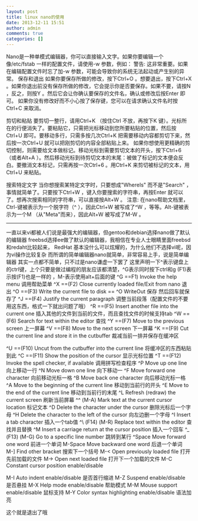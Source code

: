 ```yaml
---
layout: post
title: linux nano的使用
date: 2013-12-11 15:51
author: admin
comments: true
categories: []
---
```

Nano是一种单模式编辑器，你可以直接输入文字。如果你要编辑一个像/etc/fstab 一样的配置文件，请使用-w 参数，例如：
警告: 这非常重要。如果在编辑配置文件时忘了加-w 参数，可能会导致你的系统无法起动或产生别的异常。
保存和退出
如果你要保存所做的修改，按下Ctrl+O 。想要退出，按下Ctrl+X 。如果你退出前没有保存所做的修改，它会提示你是否要保存。如果不要，请按N ，反之，则按Y 。然后它会让你确认要保存的文件名，确认或修改后按Enter 即可。
如果你没有修改好而不小心按了保存键，您可以在请求确认文件名时按Ctrl+C 来取消。
 
剪切和粘贴
要剪切一整行，请用Ctrl+K （按住Ctrl 不放，再按下K 键）。光标所在的行便消失了。要粘贴它，只需把光标移动到您所要粘贴的位置，然后按Ctrl+U 即可。要移动多行，只需多按几次Ctrl+K 把需要移动内容都剪切下来，然后按一次Ctrl+U 就可以把刚剪切的内容全部粘贴上来。
如果你想使用更精确的剪切控制，则需要给文本做标记。移动光标到需要剪切文本的开头，按下Ctrl+6 （或者Alt+A ）。然后移动光标到待剪切文本的末尾：被做了标记的文本便会反白。要撤消文本标记，只需再按一次Ctrl+6 。用Ctrl+K 来剪切被标记的文本，用Ctrl+U 来粘贴。
 
搜索特定文字
当你想搜索某特定文字时，只要想成"WhereIs" 而不是"Search" ，事情就简单了。只要按下Ctrl+W ，键入你要搜索的字符串，再按Enter 就可以了。想再次搜索相同的字符串，可以直接按Alt+W 。
注意: 在nano帮助文档里，Ctrl-键被表示为一个脱字符（^ ），因此Ctrl+W 被写成了^W ，等等。Alt-键被表示为一个M （从"Meta"而来），因此Alt+W 被写成了M-W 。
 
-------------------------
 
一直以来vi都被人们说是最强大的编辑器，但gentoo和debian选择nano做了默认的编辑器
freebsd选择ee做了默认的编辑器，我相信在专业人士眼睛里面freebsd和redaht比较起来，
RedHat 基本没什么可以炫耀的，为什么他们不选择vi呢，因为vi操作比较复杂
而所谓的简单编辑器nano就简单，非常容易上手，说是简单编辑器
其实一点都不简单，只不过是nano谦虚一下罢了
这里声明一下^表示键盘上的ctrl键，上个只要是做过编程的朋友应该都清楚，^G表示同时按下ctrl和g
(F1)表示按(F1)也是一样的 ，M-表示使用alt+后面的键
^G ==F1) Invoke the help menu
调用帮助菜单
^X ==(F2) Close currently loaded file/Exit from nano
退出
^O ==(F3) Write the current file to disk == ^O WriteOut
保存
然后回车就保存了
^J ==(F4) Justify the current paragraph
调整当前段落（配置文件的不要用这东西，格式一下就出问题了哦）
^R ==(F5) Insert another file into the current one
插入其他的文件到当前的文件，而且查找文件的时候支持tab
^W ==(F6) Search for text within the editor
查找
^Y ==(F7) Move to the previous screen
上一屏幕
^V ==(F8) Move to the next screen
下一屏幕
^K ==(F9) Cut the current line and store it in the cutbuffer
裁减当前一排并保存在缓冲区

^U ==(F10) Uncut from the cutbuffer into the current line
将缓冲区的东西粘贴到此
^C ==(F11) Show the position of the cursor
显示光标位置
^T ==(F12) Invoke the spell checker, if available
调用拼写检查程序
^P Move up one line
向上移动一行
^N Move down one line
向下移动一
^F Move forward one character
向前移动光标一格
^B Move back one character
向后移动光标一格
^A Move to the beginning of the current line
移动到当前行的开头
^E Move to the end of the current line
移动到当前行的末尾
^L Refresh (redraw) the current screen
刷新当前屏幕
^^ (M-A) Mark text at the current cursor location
标记文本
^D Delete the character under the cursor
删除光标后一个字母
^H Delete the character to the left of the cursor
向左边删一个字母
^I Insert a tab character
插入一个tab值
^\ (F14) (M-R) Replace text within the editor
查找并且替换
^M Insert a carriage return at the cursor position
插入一个回车
^_ (F13) (M-G) Go to a specific line number
跳转到某行
^Space Move forward one word
前进一个单词
M-Space Move backward one word
后退一个单词
M-] Find other bracket
搜索下一个括号
M-< Open previously loaded file
打开先前加载的文件
M-> Open next loaded file
打开下一个加载的文件
M-C Constant cursor position enable/disable

M-I Auto indent enable/disable
是否首行缩进
M-Z Suspend enable/disable
是否悬挂
M-X Help mode enable/disable
帮助模式
M-M Mouse support enable/disable
鼠标支持
M-Y Color syntax highlighting enable/disable
语法加亮

这个就是退出了哦
